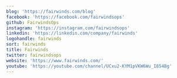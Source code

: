 ```yaml
---
blog: 'https://fairwinds.com/blog'
facebook: 'https://facebook.com/fairwindsops'
github: FairwindsOps
instagram: 'https://instagram.com/fairwindsops'
linkedin: 'https://linkedin.com/company/fairwinds'
logohandle: fairwinds
sort: fairwinds
title: Fairwinds
twitter: fairwindsops
website: 'https://www.fairwinds.com/'
youtube: 'https://youtube.com/channel/UCxu2-KYM1pVKW6Wu_I854Bg'
---
```

